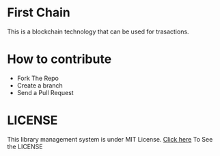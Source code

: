 # First Chain

This is a blockchain technology that can be used for trasactions. 


# How to contribute

* Fork The Repo
* Create a branch
* Send a Pull Request



# LICENSE
This library management system is under MIT License. [Click here](https://github.com/swornim00/FirstChain/blob/master/LICENSE) To See the LICENSE 